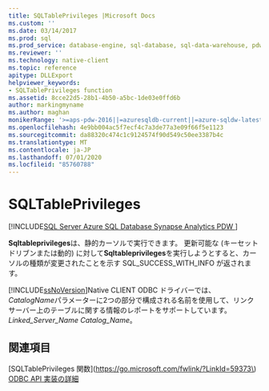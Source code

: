 ```yaml
---
title: SQLTablePrivileges |Microsoft Docs
ms.custom: ''
ms.date: 03/14/2017
ms.prod: sql
ms.prod_service: database-engine, sql-database, sql-data-warehouse, pdw
ms.reviewer: ''
ms.technology: native-client
ms.topic: reference
apitype: DLLExport
helpviewer_keywords:
- SQLTablePrivileges function
ms.assetid: 8cce22d5-28b1-4b50-a5bc-1de03e0ffd6b
author: markingmyname
ms.author: maghan
monikerRange: '>=aps-pdw-2016||=azuresqldb-current||=azure-sqldw-latest||>=sql-server-2016||=sqlallproducts-allversions||>=sql-server-linux-2017||=azuresqldb-mi-current'
ms.openlocfilehash: 4e9bb004ac5f7ecf4c7a3de77a3e09f66f5e1123
ms.sourcegitcommit: da88320c474c1c9124574f90d549c50ee3387b4c
ms.translationtype: MT
ms.contentlocale: ja-JP
ms.lasthandoff: 07/01/2020
ms.locfileid: "85760788"
---
```

# <a name="sqltableprivileges"></a>SQLTablePrivileges
[!INCLUDE[SQL Server Azure SQL Database Synapse Analytics PDW ](../../includes/applies-to-version/sql-asdb-asdbmi-asdw-pdw.md)]

  **Sqltableprivileges**は、静的カーソルで実行できます。 更新可能な (キーセットドリブンまたは動的) に対して**Sqltableprivileges**を実行しようとすると、カーソルの種類が変更されたことを示す SQL_SUCCESS_WITH_INFO が返されます。  
  
 [!INCLUDE[ssNoVersion](../../includes/ssnoversion-md.md)]Native CLIENT ODBC ドライバーでは、 *CatalogName*パラメーターに2つの部分で構成される名前を使用して、リンクサーバー上のテーブルに関する情報のレポートをサポートしています。 *Linked_Server_Name Catalog_Name*。  
  
## <a name="see-also"></a>関連項目  
 [SQLTablePrivileges 関数](https://go.microsoft.com/fwlink/?LinkId=59373\)   
 [ODBC API 実装の詳細](~/relational-databases/native-client-odbc-api/odbc-api-implementation-details.md)  
  
  
